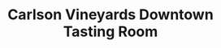 ---
title: "Carlson Vineyards Downtown Tasting Room"
url: /grand-junction/carlson-vineyards-downtown-tasting-room/
shop: Wein
---